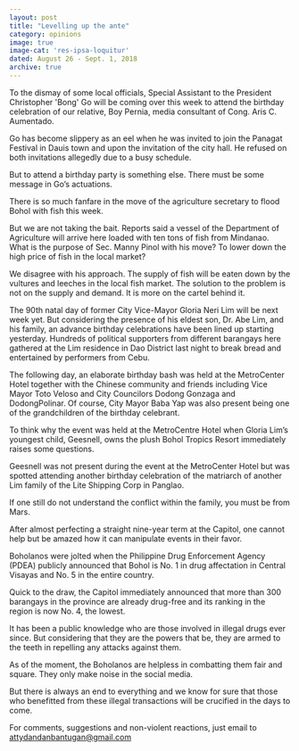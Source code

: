 ```yaml
---
layout: post
title: "Levelling up the ante"
category: opinions
image: true
image-cat: 'res-ipsa-loquitur'
dated: August 26 - Sept. 1, 2018
archive: true
---
```


To the dismay of some local officials, Special Assistant to the President Christopher 'Bong' Go will be coming over this week to attend the birthday celebration of our relative, Boy Pernia, media consultant of Cong. Aris C. Aumentado.

Go has become slippery as an eel when he was invited to join the Panagat Festival in Dauis town and upon the invitation of the city hall. He refused on both invitations allegedly due to a busy schedule.

But to attend a birthday party is something else. There must be some message in Go’s actuations. 

There is so much fanfare in the move of the agriculture secretary to flood Bohol with fish this week.

But we are not taking the bait. Reports said a vessel of the Department of Agriculture will arrive here loaded with ten tons of fish from Mindanao. What is the purpose of Sec. Manny Pinol with his move? To lower down the high price of fish in the local market?

We disagree with his approach. The supply of fish will be eaten down by the vultures and leeches in the local fish market. The solution to the problem is not on the supply and demand. It is more on the cartel behind it.

The 90th natal day of former City Vice-Mayor Gloria Neri Lim will be next week yet. But considering the presence of his eldest son, Dr. Abe Lim, and his family, an advance birthday celebrations have been lined up starting yesterday.
Hundreds of political supporters from different barangays here gathered at the Lim residence in Dao District last night to break bread and entertained by performers from Cebu.

The following day, an elaborate birthday bash was held at the MetroCenter Hotel together with the Chinese community and friends including Vice Mayor Toto Veloso and City Councilors Dodong Gonzaga and DodongPolinar. Of course, City Mayor Baba Yap was also present being one of the grandchildren of the birthday celebrant.

To think why the event was held at the MetroCentre Hotel when Gloria Lim’s youngest child, Geesnell, owns the plush Bohol Tropics Resort immediately raises some questions.

Geesnell was not present during the event at the MetroCenter Hotel but was spotted attending another birthday celebration of the matriarch of another Lim family of the Lite Shipping Corp in Panglao.

If one still do not understand the conflict within the family, you must be from Mars.

After almost perfecting a straight nine-year term at the Capitol, one cannot help but be amazed how it can manipulate events in their favor.

Boholanos were jolted when the Philippine Drug Enforcement Agency (PDEA) publicly announced that Bohol is No. 1 in drug affectation in Central Visayas and No. 5 in the entire country.

Quick to the draw, the Capitol immediately announced that more than 300 barangays in the province are already drug-free and its ranking in the region is now No. 4, the lowest.

It has been a public knowledge who are those involved in illegal drugs ever since. But considering that they are the powers that be, they are armed to the teeth in repelling any attacks against them.

As of the moment, the Boholanos are helpless in combatting them fair and square. They only make noise in the social media.

But there is always an end to everything and we know for sure that those who benefitted from these illegal transactions will be crucified in the days to come.

For comments, suggestions and non-violent reactions, just email to attydandanbantugan@gmail.com



